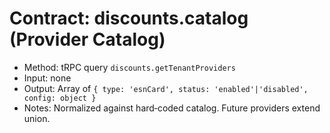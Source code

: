 # Contract: discounts.catalog (Provider Catalog)

- Method: tRPC query `discounts.getTenantProviders`
- Input: none
- Output: Array of `{ type: 'esnCard', status: 'enabled'|'disabled', config: object }`
- Notes: Normalized against hard‑coded catalog. Future providers extend union.
